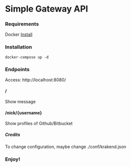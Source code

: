# Simple Gateway API 

### Requirements

Docker [Install](https://docs.docker.com/install/)

### Installation

```shell
docker-compose up -d
```

### Endpoints

Access: http://localhost:8080/

#### / 

Show message

#### /nick/{username} 

Show profiles of Github/Bitbucket


##### Credits

To change configuration, maybe change ./conf/krakend.json

### Enjoy!